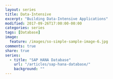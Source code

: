 ```yaml
---
layout: series
title: Data-Intensive
excerpt: "Building Data-Intensive Applications"
modified: 2017-09-26T17:00:00-00:00
categories: series
tags: [Database]
image:
  feature: /images/so-simple-sample-image-6.jpg
comments: true
share: true
series:
  - title: "SAP HANA Database"
    url: "/articles/sap-hana-database/"
    background: ""
---
```


